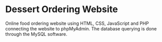 # Dessert Ordering Website
Online food ordering website using HTML, CSS, JavaScript and PHP connecting the website to phpMyAdmin. The database querying is done through the MySQL software.
